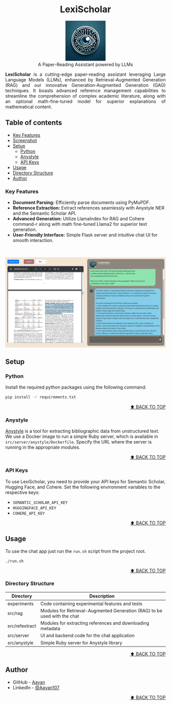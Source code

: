 <h1 align="center">LexiScholar</h1>

<p align="center">
  <img src="src/server/static/logo.webp" alt="Logo" width=25%>
  <br>A Paper-Reading Assistant powered by LLMs
</p>

<p style="text-align:justify;"><strong>LexiScholar</strong> is a cutting-edge paper-reading assistant leveraging Large Language Models (LLMs), enhanced by Retrieval-Augmented Generation (RAG) and our innovative Generation-Augmented Generation (GAG) techniques. It boasts advanced reference management capabilities to streamline the comprehension of complex academic literature, along with an optional math-fine-tuned model for superior explanations of mathematical content.</p>


## Table of contents

* [Key Features](#key-features)
* [Screenshot](#screenshot)
* [Setup](#setup)
  * [Python](#python)
  * [Anystyle](#anystyle)
  * [API Keys](#api-keys)
* [Usage](#usage)
* [Directory Structure](#directory-structure)
* [Author](#author)

### Key Features

- **Document Parsing:** Efficiently parse documents using PyMuPDF.
- **Reference Extraction:** Extract references seamlessly with Anystyle NER and the Semantic Scholar API.
- **Advanced Generation:** Utilize LlamaIndex for RAG and Cohere command-r along with math fine-tuned Llama2 for superior text generation.
- **User-Friendly Interface:** Simple Flask server and intuitive chat UI for smooth interaction.

</br>

![Screenshot](experiments/screenshot.png)

## Setup

### Python

Install the required python packages using the following command:

```bash
pip install -r requirements.txt
```
<p align="right"><a href="#readme-top">⬆︎ BACK TO TOP</a></p>

### Anystyle

[Anystyle](https://github.com/inukshuk/anystyle) is a tool for extracting bibliographic data from unstructured text. We use a Docker image to run a simple Ruby server, which is available in `src/server/anystyle/Dockerfile`. Specify the URL where the server is running in the appropriate modules.
<p align="right"><a href="#readme-top">⬆︎ BACK TO TOP</a></p>


### API Keys

To use LexiScholar, you need to provide your API keys for Semantic Scholar, Hugging Face, and Cohere. Set the following environment variables to the respective keys:

* `SEMANTIC_SCHOLAR_API_KEY`
* `HUGGINGFACE_API_KEY`
* `COHERE_API_KEY`
<p align="right"><a href="#readme-top">⬆︎ BACK TO TOP</a></p>



## Usage

To use the chat app just run the `run.sh` script from the project root.

```
./run.sh
```
<p align="right"><a href="#readme-top">⬆︎ BACK TO TOP</a></p>

### Directory  Structure

| **Directory**  | **Description**                                                           |
|----------------|---------------------------------------------------------------------------|
| experiments    | Code containing experimental features and tests                           |
| src/rag        | Modules for Retrieval-Augmented Generation (RAG) to be used with the chat |
| src/refextract | Modules for extracting references and downloading metadata                |
| src/server     | UI and backend code for the chat application                              |
| src/anystyle   | Simple Ruby server for Anystyle library                            |
<p align="right"><a href="#readme-top">⬆︎ BACK TO TOP</a></p>


## Author

* GitHub - [Aayan](https://github.com/Aayan107)
* LinkedIn - [@Aayan107](https://www.linkedin.com/in/aayan107/)

<p align="right"><a href="#readme-top">⬆︎ BACK TO TOP</a></p>
